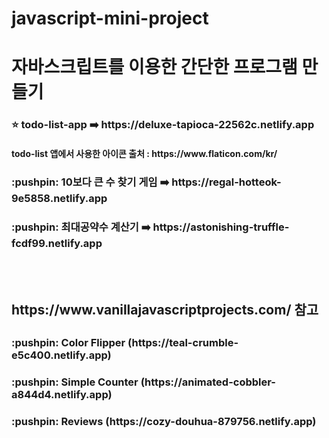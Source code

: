 # javascript-mini-project
<h1>자바스크립트를 이용한 간단한 프로그램 만들기</h1>

<h3>⭐ todo-list-app  ➡️ https://deluxe-tapioca-22562c.netlify.app</h3>
<h4> todo-list 앱에서 사용한 아이콘 출처 : https://www.flaticon.com/kr/ </h3>

<h3>:pushpin: 10보다 큰 수 찾기 게임 ➡️ https://regal-hotteok-9e5858.netlify.app</h3>

<h3>:pushpin: 최대공약수 계산기 ➡️ https://astonishing-truffle-fcdf99.netlify.app</h3>
<br><br>

<h2><a>https://www.vanillajavascriptprojects.com/</a> 참고<h2>
<h3>:pushpin: Color Flipper (https://teal-crumble-e5c400.netlify.app)</h3>
<h3>:pushpin: Simple Counter (https://animated-cobbler-a844d4.netlify.app)</h3>
<h3>:pushpin: Reviews (https://cozy-douhua-879756.netlify.app)</h3>
